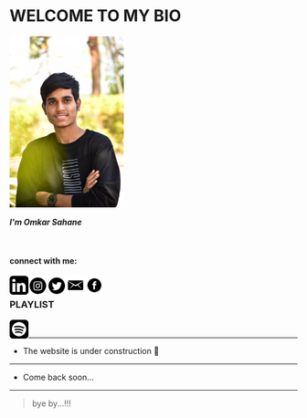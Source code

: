 
# WELCOME TO MY BIO
<img width="200" alt="portfolio_view" src="DSC_0021-01.jpeg">

 ___I'm Omkar Sahane___

   <br />
   
 #### connect with me:
 
[<img align="left" alt="omkarsahane" width="33px" src="likedin.png" />][linkedin]
[<img align="left" alt="omkarsahane" width="33px" src="download.png" />][instagram]
[<img align="left" alt="omkarsahane" width="33px" src="twt.png" />][twt]
[<img align="left" alt="omkarsahane" width="33px" src="mail.png" />][mail]
[<img align="left" alt="omkarsahane" width="33px" src="fb.png" />][facebook]

[linkedin]: https://www.linkedin.com/in/omkar-sahane-7452691b2
[instagram]: https://instagram.com/omkar_sahane_?igshid=z91jvrcb9vwy
[twt]: https://twitter.com/Omkarsahane5?s=09
[mail]: mailto:omkarsahane121@gmail.com?subject=[GitHub]%20Source%20Han%20Sans
[facebook]: https://www.facebook.com/omkar.sahane.98

<br />

### PLAYLIST

[<img align="left" alt="omkarsahane" width="33px" src="spotify.png" />][spotify]

[spotify]: https://open.spotify.com/playlist/35iwwDlVguhCugOOwmbHOP?si=LpwJdGEATnipWBxaPzXalA&utm_source=copy-link

<br />


-- --
* The website is under construction 🚧
-- --
* Come back soon...
-- --
> bye by...!!!


